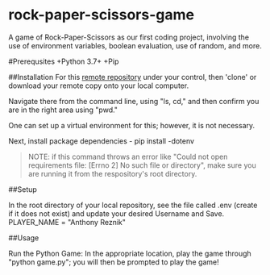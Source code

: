# rock-paper-scissors-game
A game of Rock-Paper-Scissors as our first coding project, involving the use of environment variables, boolean evaluation, use of random, and more.

#Prerequsites
+Python 3.7+
+Pip

##Installation
For this [remote repository](link) under your control, then 'clone' or download your remote copy onto your local computer.

Navigate there from the command line, using "ls, cd," and then confirm you are in the right area using "pwd."

One can set up a virtual environment for this; however, it is not necessary.

Next, install package dependencies - pip install -dotenv

> NOTE: if this command throws an error like "Could not open requirements file: [Errno 2] No such file or directory", make sure you are running it from the respository's root directory.

##Setup

In the root directory of your local repository, see the file called .env (create if it does not exist) and update your desired Username and Save.
    PLAYER_NAME = "Anthony Reznik"

##Usage

Run the Python Game:
In the appropriate location, play the game through "python game.py"; you will then be prompted to play the game!
